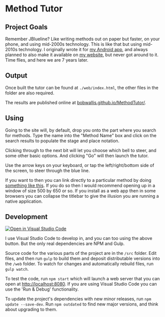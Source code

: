  # Method Tutor

## Project Goals

Remember JBlueline? Like writing methods out on paper but faster, on your phone, and using mid-2000s technology. This is like that but using mid-2010s technology. I originally wrote it for [my Android app](https://play.google.com/store/apps/details?id=uk.me.rsw.bl), and always planned to also make it available on [my website](https://rsw.me.uk/blueline/), but never got around to it. Time flies, and here we are 7 years later.

## Output

Once built the tutor can be found at `./web/index.html`, the other files in the folder are also required.

The results are published online at [bobwallis.github.io/MethodTutor/](https://bobwallis.github.io/MethodTutor/).

## Using

Going to the site will, by default, drop you onto the part where you search for methods. Type the name into the "Method Name" box and click on the search results to populate the stage and place notation.

Clicking through to the next bit will let you choose which bell to steer, and some other basic options. And clicking "Go" will then launch the tutor.

Use the arrow keys on your keyboard, or tap the left/right/bottom side of the screen, to steer through the blue line.

If you want to then you can link directly to a particular method by doing [something like this](https://bobwallis.github.io/MethodTutor/#title=Stedman%20Triples&notation=3.1.7.3.1.3%2C1&stage=7&ruleoffs={"from"%3A-3%2C"every"%3A6}). If you do so then I would recommend opening up in a window of size 500 by 650 or so. If you install as a web app then in some browsers you can collapse the titlebar to give the illusion you are running a native application.

## Development

[![Open in Visual Studio Code](https://open.vscode.dev/badges/open-in-vscode.svg)](https://open.vscode.dev/bobwallis/MethodTutor)

I use Visual Studio Code to develop in, and you can too using the above button. But the only real dependencies are NPM and Gulp.

Source code for the various parts of the project are in the `/src` folder. Edit files, and then run `gulp` to build them and deposit distributable versions into the `/web` folder. To watch for changes and automatically rebuild files, run `gulp watch`.

To test the code, run `npm start` which will launch a web server that you can open at <http://localhost:8080>. If you are using Visual Studio Code you can use the 'Run & Debug' functionality.

To update the project's dependencies with new minor releases, run `npm update --save-dev`. Run `npm outdated` to find new major versions, and think about upgrading to them.
